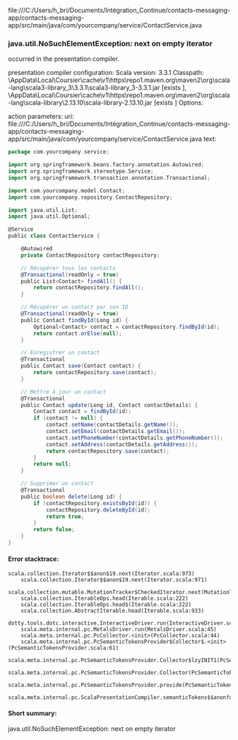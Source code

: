 file:///C:/Users/h_bri/Documents/Intégration_Continue/contacts-messaging-app/contacts-messaging-app/src/main/java/com/yourcompany/service/ContactService.java
### java.util.NoSuchElementException: next on empty iterator

occurred in the presentation compiler.

presentation compiler configuration:
Scala version: 3.3.1
Classpath:
<HOME>\AppData\Local\Coursier\cache\v1\https\repo1.maven.org\maven2\org\scala-lang\scala3-library_3\3.3.1\scala3-library_3-3.3.1.jar [exists ], <HOME>\AppData\Local\Coursier\cache\v1\https\repo1.maven.org\maven2\org\scala-lang\scala-library\2.13.10\scala-library-2.13.10.jar [exists ]
Options:



action parameters:
uri: file:///C:/Users/h_bri/Documents/Intégration_Continue/contacts-messaging-app/contacts-messaging-app/src/main/java/com/yourcompany/service/ContactService.java
text:
```scala
package com.yourcompany.service;

import org.springframework.beans.factory.annotation.Autowired;
import org.springframework.stereotype.Service;
import org.springframework.transaction.annotation.Transactional;

import com.yourcompany.model.Contact;
import com.yourcompany.repository.ContactRepository;

import java.util.List;
import java.util.Optional;

@Service
public class ContactService {

    @Autowired
    private ContactRepository contactRepository;

    // Récupérer tous les contacts
    @Transactional(readOnly = true)
    public List<Contact> findAll() {
        return contactRepository.findAll();
    }

    // Récupérer un contact par son ID
    @Transactional(readOnly = true)
    public Contact findById(Long id) {
        Optional<Contact> contact = contactRepository.findById(id);
        return contact.orElse(null);
    }

    // Enregistrer un contact
    @Transactional
    public Contact save(Contact contact) {
        return contactRepository.save(contact);
    }

    // Mettre à jour un contact
    @Transactional
    public Contact update(Long id, Contact contactDetails) {
        Contact contact = findById(id);
        if (contact != null) {
            contact.setName(contactDetails.getName());
            contact.setEmail(contactDetails.getEmail());
            contact.setPhoneNumber(contactDetails.getPhoneNumber());
            contact.setAddress(contactDetails.getAddress());
            return contactRepository.save(contact);
        }
        return null;
    }

    // Supprimer un contact
    @Transactional
    public boolean delete(Long id) {
        if (contactRepository.existsById(id)) {
            contactRepository.deleteById(id);
            return true;
        }
        return false;
    }
}

```



#### Error stacktrace:

```
scala.collection.Iterator$$anon$19.next(Iterator.scala:973)
	scala.collection.Iterator$$anon$19.next(Iterator.scala:971)
	scala.collection.mutable.MutationTracker$CheckedIterator.next(MutationTracker.scala:76)
	scala.collection.IterableOps.head(Iterable.scala:222)
	scala.collection.IterableOps.head$(Iterable.scala:222)
	scala.collection.AbstractIterable.head(Iterable.scala:933)
	dotty.tools.dotc.interactive.InteractiveDriver.run(InteractiveDriver.scala:168)
	scala.meta.internal.pc.MetalsDriver.run(MetalsDriver.scala:45)
	scala.meta.internal.pc.PcCollector.<init>(PcCollector.scala:44)
	scala.meta.internal.pc.PcSemanticTokensProvider$Collector$.<init>(PcSemanticTokensProvider.scala:61)
	scala.meta.internal.pc.PcSemanticTokensProvider.Collector$lzyINIT1(PcSemanticTokensProvider.scala:61)
	scala.meta.internal.pc.PcSemanticTokensProvider.Collector(PcSemanticTokensProvider.scala:61)
	scala.meta.internal.pc.PcSemanticTokensProvider.provide(PcSemanticTokensProvider.scala:90)
	scala.meta.internal.pc.ScalaPresentationCompiler.semanticTokens$$anonfun$1(ScalaPresentationCompiler.scala:109)
```
#### Short summary: 

java.util.NoSuchElementException: next on empty iterator